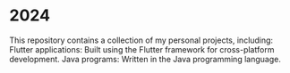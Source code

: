 # 2024
This repository contains a collection of my personal projects, including:  Flutter applications: Built using the Flutter framework for cross-platform development. Java programs: Written in the Java programming language.
